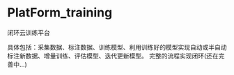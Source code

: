 # PlatForm_training
闭环云训练平台

具体包括：采集数据、标注数据、训练模型、利用训练好的模型实现自动或半自动标注新数据、增量训练、评估模型、迭代更新模型。
完整的流程实现闭环(还在完善中...)
